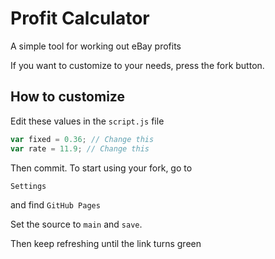 # Profit Calculator

A simple tool for working out eBay profits

If you want to customize to your needs, press the fork button.

## How to customize

Edit these values in the `script.js` file

```js
var fixed = 0.36; // Change this
var rate = 11.9; // Change this
```

Then commit. To start using your fork, go to 

`Settings`

and find `GitHub Pages`

Set the source to `main` and `save`.

Then keep refreshing until the link turns green


